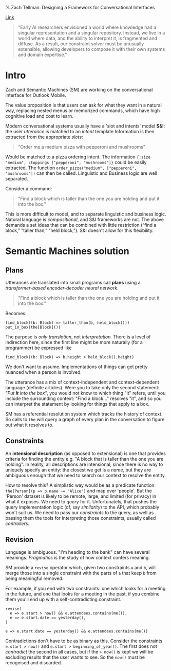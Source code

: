 % Zach Tellman: Designing a Framework for Conversational Interfaces 

[Link](https://www.microsoft.com/en-us/research/group/msai/articles/designing-a-framework-for-conversational-interfaces)

> "Early AI researchers envisioned a world where knowledge had a singular representation and a singular repository. Instead, we live in a world where data, and the ability to interpret it, is fragmented and diffuse. As a result, our constraint solver must be unusually extensible, allowing developers to compose it with their own systems and domain expertise."

# Intro

Zach and Semantic Machines (SM) are working on the conversational interface for Outlook Mobile.

The value proposition is that users can ask for what they want in a natural way, replacing nested menus or memorized commands, which have high cognitive load and cost to learn.

Modern conversational systems usually have a 'slot and intents' model **S&I**: the user _utterance_ is matched to an _intent_ template Information is then extracted from the appropriate _slots_:

> "Order me a medium pizza with pepperoni and mushrooms" 

Would be matched to a pizza ordering intent. The information `{:size "medium", :toppings ["pepperoni", "mushrooms"]}` could be easily extracted. The function `order_pizza("medium", ["pepperoni", "mushrooms"])` can then be called. Linguistic and Business logic are well separated.

Consider a command:

> "Find a block which is taller than the one you are holding and put it into the box."

This is more difficult to model, and to separate linguistic and business logic. Natural language is _compositional_, and S&I frameworks are not. The above demands a set ideas that can be combined with little restriction (“find a block,” “taller than,” “held block,”). S&I doesn't allow for this flexibility.

# Semantic Machines solution

## Plans

Utterances are translated into small programs call **plans** using a _transformer-based encoder-decoder neural network_.

> "Find a block which is taller than the one you are holding and put it into the box."

Becomes:

```
find_block((b: Block) => taller_than(b, held_block()))
put_in_box(the[Block]())
```

The purpose is _only translation_, not _interpretation_. There is a level of indirection here, since the first line might be more naturally (for a programmer) be expressed like

```
find_block((b: Block) => b.height > held_block().height)
```

We don't want to assume. Implementations of things can get pretty nuanced when a person is involved.

The utterance has a mix of context-independent and context-dependent language (definite articles). Were you to take only the second statement: _"Put **it** into the box"_, you would not know to which thing "it" refers, until you include the surrounding context: "Find a block..." resolves "it", and so you can interpret the statement by looking for things that apply to a box.

SM has a referential resolution system which tracks the history of context. So calls to `the` will query a graph of every plan in the conversation to figure out what it resolves to.

## Constraints

An **intensional description** (as opposed to extensional) is one that provides criteria for finding the entity e.g. "A block that is taller than the one you are holding". In reality, all descriptions are intensional, since there is no way to uniquely specify an entity: the closest we get is a _name_, but they are ambiguous enough that we need to search our context to resolve the entity.

How to resolve this? A simplistic way would be as a predicate function: `the[Person](p => p.name ~= "Alice")` and map over 'people'. But the 'Person' dataset is likely to be remote, large, and limited (for privacy) in what it exposes. We need to _query_ for it. Unfortunately, that pushes the query implementation logic (of, say _similarity_) to the API, which probably won't suit us. We need to pass our _constraints_ to the query, as well as passing them the tools for interpreting those constraints, usually called _controllers_.

## Revision

Language is ambiguous. "I'm heading to the bank" can have several meanings. _Pragmatics_ is the study of how context confers meaning.

SM provide a `revise` operator which, given two constraints `a` and `b`, will merge those into a single constraint with the  parts of `a` that keep `b` from being meaningful removed.

For example, if you end with two constraints: one which looks for a meeting in the future, and one that looks for a meeting in the past, if you combine them you'll end up with a self-contradicting constraint.

```
revise(
  e => e.start > now() && e.attendees.contains(me()), 
  e => e.start.date == yesterday(),
)

e => e.start.date == yesterday() && e.attendees.contains(me())
```

Contradictions don't have to be as binary as this. Consider the constraints `e.start > now()` and `e.start > beginning_of_year()`. The first does not _contradict_ the second in all cases, but if the `> now()` is kept we will be excluding results that the user wants to see. So the `now()` must be recognised and discarded.

